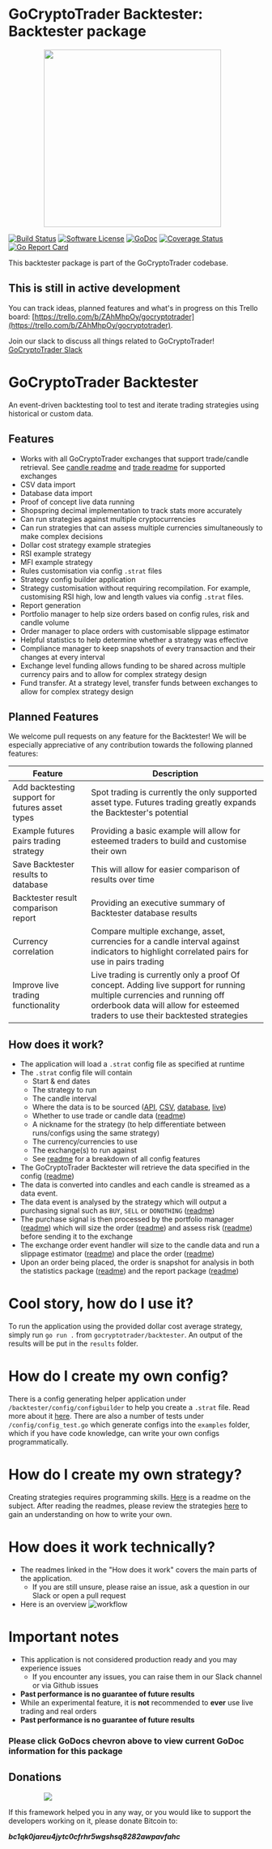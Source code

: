 # GoCryptoTrader Backtester: Backtester package

<img src="/backtester/common/backtester.png?raw=true" width="350px" height="350px" hspace="70">


[![Build Status](https://github.com/thrasher-corp/gocryptotrader/actions/workflows/tests.yml/badge.svg?branch=master)](https://github.com/thrasher-corp/gocryptotrader/actions/workflows/tests.yml)
[![Software License](https://img.shields.io/badge/License-MIT-orange.svg?style=flat-square)](https://github.com/thrasher-corp/gocryptotrader/blob/master/LICENSE)
[![GoDoc](https://godoc.org/github.com/thrasher-corp/gocryptotrader?status.svg)](https://godoc.org/github.com/thrasher-corp/gocryptotrader/backtester)
[![Coverage Status](http://codecov.io/github/thrasher-corp/gocryptotrader/coverage.svg?branch=master)](http://codecov.io/github/thrasher-corp/gocryptotrader?branch=master)
[![Go Report Card](https://goreportcard.com/badge/github.com/thrasher-corp/gocryptotrader)](https://goreportcard.com/report/github.com/thrasher-corp/gocryptotrader)


This backtester package is part of the GoCryptoTrader codebase.

## This is still in active development

You can track ideas, planned features and what's in progress on this Trello board: [https://trello.com/b/ZAhMhpOy/gocryptotrader](https://trello.com/b/ZAhMhpOy/gocryptotrader).

Join our slack to discuss all things related to GoCryptoTrader! [GoCryptoTrader Slack](https://join.slack.com/t/gocryptotrader/shared_invite/enQtNTQ5NDAxMjA2Mjc5LTc5ZDE1ZTNiOGM3ZGMyMmY1NTAxYWZhODE0MWM5N2JlZDk1NDU0YTViYzk4NTk3OTRiMDQzNGQ1YTc4YmRlMTk)


# GoCryptoTrader Backtester
An event-driven backtesting tool to test and iterate trading strategies using historical or custom data.

## Features
- Works with all GoCryptoTrader exchanges that support trade/candle retrieval. See [candle readme](/docs/OHLCV.md) and [trade readme](/exchanges/trade/README.md) for supported exchanges
- CSV data import
- Database data import
- Proof of concept live data running
- Shopspring decimal implementation to track stats more accurately
- Can run strategies against multiple cryptocurrencies
- Can run strategies that can assess multiple currencies simultaneously to make complex decisions
- Dollar cost strategy example strategies
- RSI example strategy
- MFI example strategy
- Rules customisation via config `.strat` files
- Strategy config builder application
- Strategy customisation without requiring recompilation. For example, customising RSI high, low and length values via config `.strat` files.
- Report generation
- Portfolio manager to help size orders based on config rules, risk and candle volume
- Order manager to place orders with customisable slippage estimator
- Helpful statistics to help determine whether a strategy was effective
- Compliance manager to keep snapshots of every transaction and their changes at every interval
- Exchange level funding allows funding to be shared across multiple currency pairs and to allow for complex strategy design
- Fund transfer. At a strategy level, transfer funds between exchanges to allow for complex strategy design

## Planned Features
We welcome pull requests on any feature for the Backtester! We will be especially appreciative of any contribution towards the following planned features:

| Feature | Description |
|---------|-------------|
| Add backtesting support for futures asset types | Spot trading is currently the only supported asset type. Futures trading greatly expands the Backtester's potential |
| Example futures pairs trading strategy | Providing a basic example will allow for esteemed traders to build and customise their own |
| Save Backtester results to database | This will allow for easier comparison of results over time |
| Backtester result comparison report | Providing an executive summary of Backtester database results |
| Currency correlation | Compare multiple exchange, asset, currencies for a candle interval against indicators to highlight correlated pairs for use in pairs trading |
| Improve live trading functionality | Live trading is currently only a proof Of concept. Adding live support for running multiple currencies and running off orderbook data will allow for esteemed traders to use their backtested strategies |


## How does it work?
- The application will load a `.strat` config file as specified at runtime
- The `.strat` config file will contain
  - Start & end dates
  - The strategy to run
  - The candle interval
  - Where the data is to be sourced ([API](/backtester/data/kline/api/README.md), [CSV](/backtester/data/kline/csv/README.md), [database](/backtester/data/kline/database/README.md), [live](/backtester/data/kline/live/README.md))
  - Whether to use trade or candle data ([readme](/backtester/data/kline/README.md))
  - A nickname for the strategy (to help differentiate between runs/configs using the same strategy)
  - The currency/currencies to use
  - The exchange(s) to run against
  - See [readme](/backtester/config/README.md) for a breakdown of all config features
- The GoCryptoTrader Backtester will retrieve the data specified in the config ([readme](/backtester/backtest/README.md))
- The data is converted into candles and each candle is streamed as a data event.
- The data event is analysed by the strategy which will output a purchasing signal such as `BUY`, `SELL` or `DONOTHING` ([readme](/backtester/eventtypes/signal/README.md))
- The purchase signal is then processed by the portfolio manager ([readme](/backtester/eventhandlers/portfolio/README.md)) which will size the order ([readme](/backtester/eventhandlers/portfolio/size/README.md)) and assess risk ([readme](/backtester/eventhandlers/portfolio/risk/README.md)) before sending it to the exchange
- The exchange order event handler will size to the candle data and run a slippage estimator ([readme](/backtester/eventhandlers/exchange/slippage/README.md)) and place the order ([readme](/backtester/eventhandlers/exchange/README.md))
- Upon an order being placed, the order is snapshot for analysis in both the statistics package ([readme](/backtester/eventhandlers/statistics/README.md)) and the report package ([readme](/backtester/report/README.md))


# Cool story, how do I use it?
To run the application using the provided dollar cost average strategy, simply run `go run .` from `gocryptotrader/backtester`. An output of the results will be put in the `results` folder.

# How do I create my own config?
There is a config generating helper application under `/backtester/config/configbuilder` to help you create a `.strat` file. Read more about it [here](/backtester/config/configbuilder/README.md). There are also a number of tests under `/config/config_test.go` which generate configs into the `examples` folder, which if you have code knowledge, can write your own configs programmatically.

# How do I create my own strategy?
Creating strategies requires programming skills. [Here](/backtester/eventhandlers/strategies/README.md) is a readme on the subject. After reading the readmes, please review the strategies [here](/backtester/eventhandlers/strategies/) to gain an understanding on how to write your own.

# How does it work technically?
- The readmes linked in the "How does it work" covers the main parts of the application.
  - If you are still unsure, please raise an issue, ask a question in our Slack or open a pull request
- Here is an overview
![workflow](https://i.imgur.com/Kup6IA9.png)


# Important notes
- This application is not considered production ready and you may experience issues
  - If you encounter any issues, you can raise them in our Slack channel or via Github issues
- **Past performance is no guarantee of future results**
- While an experimental feature, it is **not** recommended to **ever** use live trading and real orders
- **Past performance is no guarantee of future results**



### Please click GoDocs chevron above to view current GoDoc information for this package


## Donations

<img src="https://github.com/thrasher-corp/gocryptotrader/blob/master/web/src/assets/donate.png?raw=true" hspace="70">

If this framework helped you in any way, or you would like to support the developers working on it, please donate Bitcoin to:

***bc1qk0jareu4jytc0cfrhr5wgshsq8282awpavfahc***
